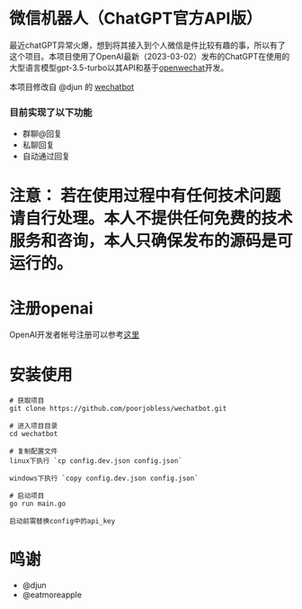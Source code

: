 # 微信机器人（ChatGPT官方API版）
最近chatGPT异常火爆，想到将其接入到个人微信是件比较有趣的事，所以有了这个项目。本项目使用了OpenAI最新（2023-03-02）发布的ChatGPT在使用的大型语言模型gpt-3.5-turbo以其API和基于[openwechat](https://github.com/eatmoreapple/openwechat)开发。

本项目修改自 @djun 的 [wechatbot](https://github.com/djun/wechatbot)

### 目前实现了以下功能
 + 群聊@回复
 + 私聊回复
 + 自动通过回复
 
# 注意： 若在使用过程中有任何技术问题请自行处理。本人不提供任何免费的技术服务和咨询，本人只确保发布的源码是可运行的。

# 注册openai
OpenAI开发者帐号注册可以参考[这里](https://juejin.cn/post/7173447848292253704)

# 安装使用
````
# 获取项目
git clone https://github.com/poorjobless/wechatbot.git

# 进入项目目录
cd wechatbot

# 复制配置文件
linux下执行 `cp config.dev.json config.json`

windows下执行 `copy config.dev.json config.json`

# 启动项目
go run main.go

启动前需替换config中的api_key
````

# 鸣谢
+ @djun
+ @eatmoreapple
